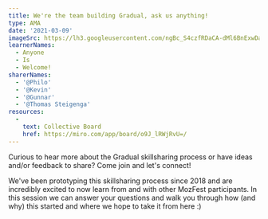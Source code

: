 ```yaml
---
title: We're the team building Gradual, ask us anything!
type: AMA
date: '2021-03-09'
imageSrc: https://lh3.googleusercontent.com/ngBc_S4czfRDaCA-dMl6BnExwDaAYVNohVDdb6dk8QxBZgZxWT7vJcbar4BgYedrmQ0fjkRn-NZxC-DejtrESJ7tKLKljp6j-06oDpDE_uczIgsslE0mxUkwImgk15iLoRRT_hpiKA=w2400
learnerNames:
  - Anyone
  - Is
  - Welcome!
sharerNames: 
  - '@Philo'
  - '@Kevin'
  - '@Gunnar'
  - '@Thomas Steigenga'
resources:
  -
    text: Collective Board
    href: https://miro.com/app/board/o9J_lRWjRvU=/
---
```

Curious to hear more about the Gradual skillsharing process or have ideas and/or feedback to share? Come join and let's connect! 
<!--more-->
We've been prototyping this skillsharing process since 2018 and are incredibly excited to now learn from and with other MozFest participants. In this session we can answer your questions and walk you through how (and why) this started and where we hope to take it from here :) 

